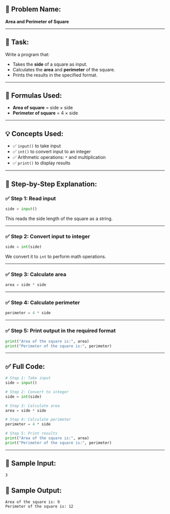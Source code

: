 ## 🧩 **Problem Name:**

**Area and Perimeter of Square**

---

## 📝 **Task:**

Write a program that:

- Takes the **side** of a square as input.
- Calculates the **area** and **perimeter** of the square.
- Prints the results in the specified format.

---

## 📐 **Formulas Used:**

- **Area of square** = side × side
- **Perimeter of square** = 4 × side

---

## 💡 **Concepts Used:**

- ✅ `input()` to take input
- ✅ `int()` to convert input to an integer
- ✅ Arithmetic operations: `*` and multiplication
- ✅ `print()` to display results

---

## 🧠 **Step-by-Step Explanation:**

### ✅ Step 1: Read input

```python
side = input()
```

This reads the side length of the square as a string.

---

### ✅ Step 2: Convert input to integer

```python
side = int(side)
```

We convert it to `int` to perform math operations.

---

### ✅ Step 3: Calculate area

```python
area = side * side
```

---

### ✅ Step 4: Calculate perimeter

```python
perimeter = 4 * side
```

---

### ✅ Step 5: Print output in the required format

```python
print("Area of the square is:", area)
print("Perimeter of the square is:", perimeter)
```

---

## ✅ Full Code:

```python
# Step 1: Take input
side = input()

# Step 2: Convert to integer
side = int(side)

# Step 3: Calculate area
area = side * side

# Step 4: Calculate perimeter
perimeter = 4 * side

# Step 5: Print results
print("Area of the square is:", area)
print("Perimeter of the square is:", perimeter)
```

---

## 🧪 Sample Input:

```
3
```

## 🎯 Sample Output:

```
Area of the square is: 9
Perimeter of the square is: 12
```
